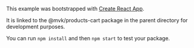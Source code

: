 This example was bootstrapped with [Create React App](https://github.com/facebook/create-react-app).

It is linked to the @mvk/products-cart package in the parent directory for development purposes.

You can run `npm install` and then `npm start` to test your package.
